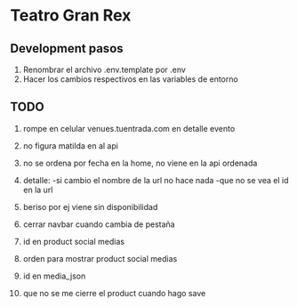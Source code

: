 # Teatro Gran Rex


## Development pasos

1. Renombrar el archivo .env.template por .env
2. Hacer los cambios respectivos en las variables de entorno

## TODO

1. rompe en celular venues.tuentrada.com en detalle evento

2. no figura matilda en al api

3. no se ordena por fecha en la home, no viene en la api ordenada

4. detalle:
-si cambio el nombre de la url no hace nada
-que no se vea el id en la url

5. beriso por ej viene sin disponibilidad

6. cerrar navbar cuando cambia de pestaña

7. id en product social medias

8. orden para mostrar product social medias

9. id en media_json

10. que no se me cierre el product cuando hago save
